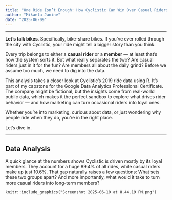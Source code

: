 ```yaml
---
title: "One Ride Isn’t Enough: How Cyclistic Can Win Over Casual Riders"
author: "Mikaela Janine"
date: "2025-06-09"
---
```


---

**Let’s talk bikes**. Specifically, bike-share bikes. If you’ve ever rolled through the city with Cyclistic, your ride might tell a bigger story than you think.

Every trip belongs to either a **casual rider** or a **member** — at least that’s how the system sorts it. But what really separates the two? Are casual riders just in it for the fun? Are members all about the daily grind? Before we assume too much, we need to dig into the data.

This analysis takes a closer look at Cyclistic’s 2019 ride data using R. It’s part of my capstone for the Google Data Analytics Professional Certificate. The company might be fictional, but the insights come from real-world public data, which makes it the perfect sandbox to explore what drives rider behavior — and how marketing can turn occasional riders into loyal ones.

Whether you’re into marketing, curious about data, or just wondering why people ride when they do, you’re in the right place.

Let’s dive in.

---

## Data Analysis

A quick glance at the numbers shows Cyclistic is driven mostly by its loyal members. They account for a huge 89.4% of all rides, while casual riders make up just 10.6%. That gap naturally raises a few questions: What sets these two groups apart? And more importantly, what would it take to turn more casual riders into long-term members?

```{r echo=FALSE, out.width='70%'}
knitr::include_graphics("Screenshot 2025-06-10 at 8.44.19 PM.png")
```
